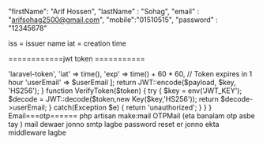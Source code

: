   "firstName": "Arif Hossen",
    "lastName" : "Sohag",
    "email" : "arifsohag2500@gmail.com",
    "mobile":"01510515",
    "password" : "12345678"



iss = issuer name
iat = creation time 

============jwt token ===========
<?php


namespace App\Helper;


use Firebase\JWT\JWT;
use Firebase\JWT\Key;
use Exception;

class JWTToken
{

    function CreateToken(string $userEmail): string
    {
        $key = env('JWT_KEY');
        $payload = [
            'iss' => 'laravel-token',
            'iat' => time(),
            'exp' => time() + 60 * 60, // Token expires in 1 hour
            'userEmail' => $userEmail
        ];

        return JWT::encode($payload, $key, 'HS256');
    }

    function VerifyToken($token)
    {
        try {

            $key = env('JWT_KEY');
            $decode = JWT::decode($token,new Key($key,'HS256'));
            return   $decode->userEmail;
        }
        catch(Exception $e)
            
        {
            return   'unauthorized';

        }
        
        
       
    }
}
 

Email===otp======

php artisan make:mail OTPMail (eta banalam otp asbe tay )

mail dewaer jonno smtp lagbe 
password reset er jonno ekta middleware lagbe 







